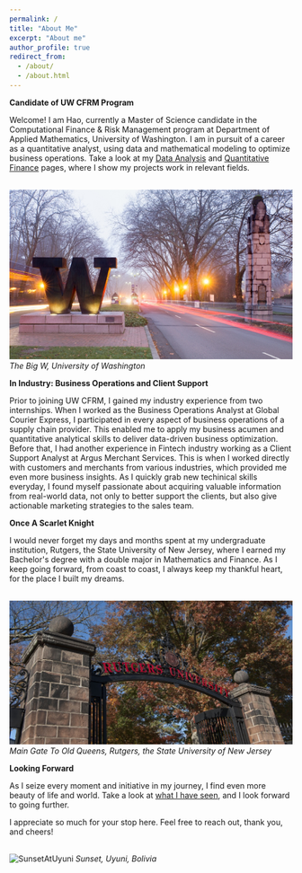 ```yaml
---
permalink: /
title: "About Me"
excerpt: "About me"
author_profile: true
redirect_from:
  - /about/
  - /about.html
---
```


**Candidate of UW CFRM Program**

Welcome! I am Hao, currently a Master of Science candidate in the Computational Finance & Risk Management program at Department of Applied Mathematics, University of Washington. I am in pursuit of a career as a quantitative analyst, using data and mathematical modeling to optimize business operations. Take a look at my [Data Analysis](https://hzcfrm.github.io/DataAnalysis/) and [Quantitative Finance](https://hzcfrm.io/QuantitativeFinance/) pages, where I show my projects work in relevant fields.

<br />![UW](images/UW.jpg)
*The Big W, University of Washington*

**In Industry: Business Operations and Client Support**

Prior to joining UW CFRM, I gained my industry experience from two internships. When I worked as the Business Operations Analyst at Global Courier Express, I participated in every aspect of business operations of a supply chain provider. This enabled me to apply my business acumen and quantitative analytical skills to deliver data-driven business optimization. Before that, I had another experience in Fintech industry working as a Client Support Analyst at Argus Merchant Services. This is when I worked directly with customers and merchants from various industries, which provided me even more business insights. As I quickly grab new techinical skills everyday, I found myself passionate about acquiring valuable information from real-world data, not only to better support the clients, but also give actionable marketing strategies to the sales team.


**Once A Scarlet Knight**

I would never forget my days and months spent at my undergraduate institution, Rutgers, the State University of New Jersey, where I earned my Bachelor's degree with a double major in Mathematics and Finance. As I keep going forward, from coast to coast, I always keep my thankful heart, for the place I built my dreams. 

<br />![Rutgers](images/Rutgers.jpg)
*Main Gate To Old Queens, Rutgers, the State University of New Jersey*

**Looking Forward**

As I seize every moment and initiative in my journey, I find even more beauty of life and world. Take a look at [what I have seen](https://hzcfrm.github.io/Gallery/), and I look forward to going further.  

I appreciate so much for your stop here. Feel free to reach out, thank you, and cheers!

<br />![SunsetAtUyuni](images/Uyuni3.JPG)
*Sunset, Uyuni, Bolivia*
